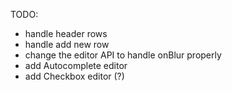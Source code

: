 
TODO:

- handle header rows
- handle add new row
- change the editor API to handle onBlur properly
- add Autocomplete editor
- add Checkbox editor (?)

